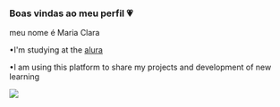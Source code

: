 ### Boas vindas ao meu perfil 💗

meu nome é Maria Clara 

•I'm studying at the [alura](https://www.alura.com.br) 

•I am using this platform to share my projects and development of new learning 

![](https://tenor.com/pt-BR/view/hellokittyciabeauty-gif-12098763032503222416)











